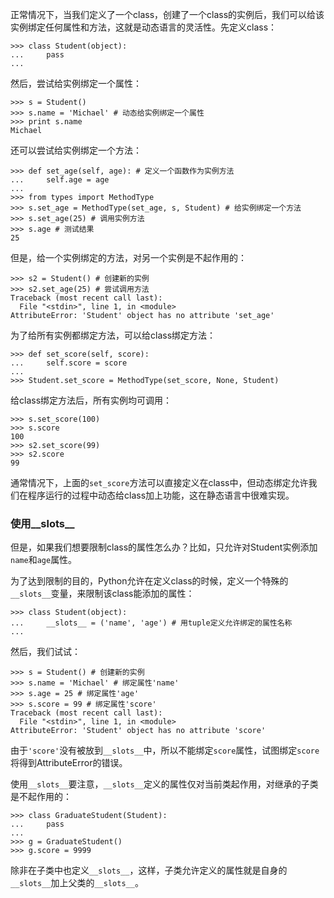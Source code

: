 正常情况下，当我们定义了一个class，创建了一个class的实例后，我们可以给该实例绑定任何属性和方法，这就是动态语言的灵活性。先定义class：

```
>>> class Student(object):
...     pass
...

```

然后，尝试给实例绑定一个属性：

```
>>> s = Student()
>>> s.name = 'Michael' # 动态给实例绑定一个属性
>>> print s.name
Michael

```

还可以尝试给实例绑定一个方法：

```
>>> def set_age(self, age): # 定义一个函数作为实例方法
...     self.age = age
...
>>> from types import MethodType
>>> s.set_age = MethodType(set_age, s, Student) # 给实例绑定一个方法
>>> s.set_age(25) # 调用实例方法
>>> s.age # 测试结果
25

```

但是，给一个实例绑定的方法，对另一个实例是不起作用的：

```
>>> s2 = Student() # 创建新的实例
>>> s2.set_age(25) # 尝试调用方法
Traceback (most recent call last):
  File "<stdin>", line 1, in <module>
AttributeError: 'Student' object has no attribute 'set_age'

```

为了给所有实例都绑定方法，可以给class绑定方法：

```
>>> def set_score(self, score):
...     self.score = score
...
>>> Student.set_score = MethodType(set_score, None, Student)

```

给class绑定方法后，所有实例均可调用：

```
>>> s.set_score(100)
>>> s.score
100
>>> s2.set_score(99)
>>> s2.score
99

```

通常情况下，上面的`set_score`方法可以直接定义在class中，但动态绑定允许我们在程序运行的过程中动态给class加上功能，这在静态语言中很难实现。

### 使用__slots__

但是，如果我们想要限制class的属性怎么办？比如，只允许对Student实例添加`name`和`age`属性。

为了达到限制的目的，Python允许在定义class的时候，定义一个特殊的`__slots__`变量，来限制该class能添加的属性：

```
>>> class Student(object):
...     __slots__ = ('name', 'age') # 用tuple定义允许绑定的属性名称
...

```

然后，我们试试：

```
>>> s = Student() # 创建新的实例
>>> s.name = 'Michael' # 绑定属性'name'
>>> s.age = 25 # 绑定属性'age'
>>> s.score = 99 # 绑定属性'score'
Traceback (most recent call last):
  File "<stdin>", line 1, in <module>
AttributeError: 'Student' object has no attribute 'score'

```

由于`'score'`没有被放到`__slots__`中，所以不能绑定`score`属性，试图绑定`score`将得到AttributeError的错误。

使用`__slots__`要注意，`__slots__`定义的属性仅对当前类起作用，对继承的子类是不起作用的：

```
>>> class GraduateStudent(Student):
...     pass
...
>>> g = GraduateStudent()
>>> g.score = 9999

```

除非在子类中也定义`__slots__`，这样，子类允许定义的属性就是自身的`__slots__`加上父类的`__slots__`。